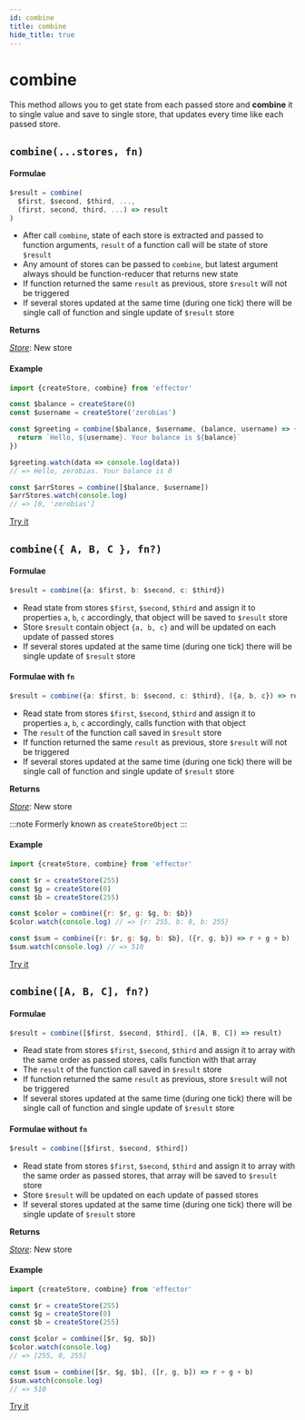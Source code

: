 ```yaml
---
id: combine
title: combine
hide_title: true
---
```


# combine

This method allows you to get state from each passed store and **combine** it to single value and save to single store, that updates every time like each passed store.

## `combine(...stores, fn)`

#### Formulae

```ts
$result = combine(
  $first, $second, $third, ...,
  (first, second, third, ...) => result
)
```

- After call `combine`, state of each store is extracted and passed to function arguments, `result` of a function call will be state of store `$result`
- Any amount of stores can be passed to `combine`, but latest argument always should be function-reducer that returns new state
- If function returned the same `result` as previous, store `$result` will not be triggered
- If several stores updated at the same time (during one tick) there will be single call of function and single update of `$result` store

**Returns**

[_Store_](Store.md): New store

#### Example

```js
import {createStore, combine} from 'effector'

const $balance = createStore(0)
const $username = createStore('zerobias')

const $greeting = combine($balance, $username, (balance, username) => {
  return `Hello, ${username}. Your balance is ${balance}`
})

$greeting.watch(data => console.log(data))
// => Hello, zerobias. Your balance is 0

const $arrStores = combine([$balance, $username])
$arrStores.watch(console.log)
// => [0, 'zerobias']
```

[Try it](https://share.effector.dev/dbD0N79x)

## `combine({ A, B, C }, fn?)`

#### Formulae

```ts
$result = combine({a: $first, b: $second, c: $third})
```

- Read state from stores `$first`, `$second`, `$third` and assign it to properties `a`, `b`, `c` accordingly, that object will be saved to `$result` store
- Store `$result` contain object `{a, b, c}` and will be updated on each update of passed stores
- If several stores updated at the same time (during one tick) there will be single update of `$result` store

#### Formulae with `fn`

```ts
$result = combine({a: $first, b: $second, c: $third}, ({a, b, c}) => result)
```

- Read state from stores `$first`, `$second`, `$third` and assign it to properties `a`, `b`, `c` accordingly, calls function with that object
- The `result` of the function call saved in `$result` store
- If function returned the same `result` as previous, store `$result` will not be triggered
- If several stores updated at the same time (during one tick) there will be single call of function and single update of `$result` store

**Returns**

[_Store_](Store.md): New store

:::note
Formerly known as `createStoreObject`
:::

#### Example

```js
import {createStore, combine} from 'effector'

const $r = createStore(255)
const $g = createStore(0)
const $b = createStore(255)

const $color = combine({r: $r, g: $g, b: $b})
$color.watch(console.log) // => {r: 255, b: 0, b: 255}

const $sum = combine({r: $r, g: $g, b: $b}, ({r, g, b}) => r + g + b)
$sum.watch(console.log) // => 510
```

[Try it](https://share.effector.dev/24HsMopQ)

## `combine([A, B, C], fn?)`

#### Formulae

```ts
$result = combine([$first, $second, $third], ([A, B, C]) => result)
```

- Read state from stores `$first`, `$second`, `$third` and assign it to array with the same order as passed stores, calls function with that array
- The `result` of the function call saved in `$result` store
- If function returned the same `result` as previous, store `$result` will not be triggered
- If several stores updated at the same time (during one tick) there will be single call of function and single update of `$result` store

#### Formulae without `fn`

```ts
$result = combine([$first, $second, $third])
```

- Read state from stores `$first`, `$second`, `$third` and assign it to array with the same order as passed stores, that array will be saved to `$result` store
- Store `$result` will be updated on each update of passed stores
- If several stores updated at the same time (during one tick) there will be single update of `$result` store

**Returns**

[_Store_](Store.md): New store

#### Example

```js
import {createStore, combine} from 'effector'

const $r = createStore(255)
const $g = createStore(0)
const $b = createStore(255)

const $color = combine([$r, $g, $b])
$color.watch(console.log)
// => [255, 0, 255]

const $sum = combine([$r, $g, $b], ([r, g, b]) => r + g + b)
$sum.watch(console.log)
// => 510
```

[Try it](https://share.effector.dev/XBrUmYRC)
